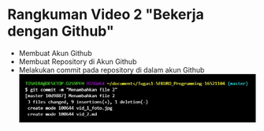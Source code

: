 # Rangkuman Video 2 "Bekerja dengan Github"
* Membuat Akun Github
* Membuat Repository di Akun Github
* Melakukan commit pada repository di dalam akun Github  
![vid2](foto_2.jpg)